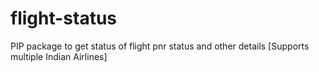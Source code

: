 # flight-status
PIP package to get status of flight pnr status and other details [Supports multiple Indian Airlines]
